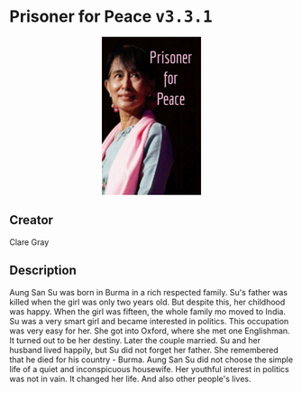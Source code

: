 
# Prisoner for Peace <kbd>v3.3.1</kbd>

<center>
  <img src="./cover-1024.jpg"/>
</center>

## Creator
Clare Gray

## Description
Aung San Su was born in Burma in a rich respected family. Su's father was killed when the girl was only two years old. But despite this, her childhood was happy. When the girl was fifteen, the whole family mo moved to India. Su was a very smart girl and became interested in politics. This occupation was very easy for her. She got into Oxford, where she met one Englishman. It turned out to be her destiny. Later the couple married. Su and her husband lived happily, but Su did not forget her father. She remembered that he died for his country - Burma. Aung San Su did not choose the simple life of a quiet and inconspicuous housewife. Her youthful interest in politics was not in vain. It changed her life. And also other people's lives.
